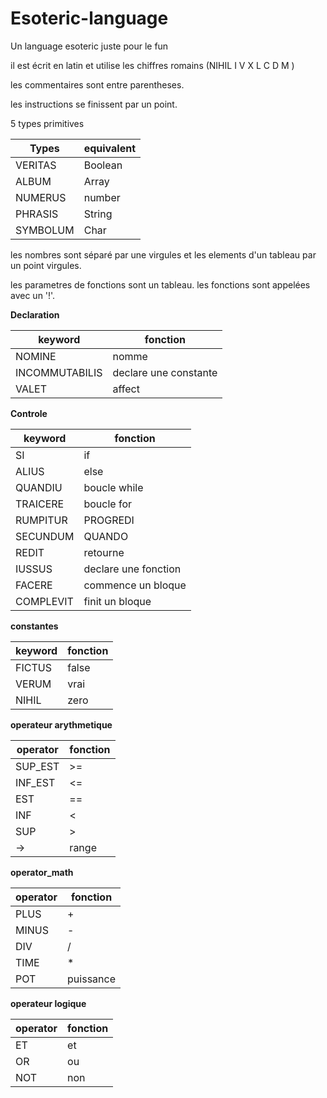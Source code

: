 # Esoteric-language
Un language esoteric juste pour le fun

il est écrit en latin et utilise les chiffres romains
(NIHIL I V X L C D M )

les commentaires sont entre parentheses.

les instructions se finissent par un point.

5 types primitives

| Types    | equivalent |
| -------- | ---------- |
| VERITAS  | Boolean
| ALBUM    | Array
| NUMERUS  | number
| PHRASIS  | String
| SYMBOLUM | Char

les nombres sont séparé par une virgules et les elements d'un tableau par un point virgules.

les parametres de fonctions sont un tableau.
les fonctions sont appelées avec un '!'.

**Declaration**

| keyword  | fonction |
| -------- | -------  |
| NOMINE	     | nomme
| INCOMMUTABILIS | declare une constante
| VALET 		 | affect

**Controle**

| keyword   | fonction |
| --------  | -------  |
| SI        | if
| ALIUS     | else
| QUANDIU   | boucle while 
| TRAICERE  | boucle for
| RUMPITUR  | PROGREDI
| SECUNDUM  | QUANDO
| REDIT     | retourne
| IUSSUS    | declare une fonction
| FACERE    | commence un bloque
| COMPLEVIT | finit un bloque

**constantes**

| keyword   | fonction |
| --------  | -------  |
| FICTUS | false
| VERUM  | vrai
| NIHIL  | zero

**operateur arythmetique**

| operator  | fonction |
| --------  | -------  |
| SUP_EST   | >=
| INF_EST   | <=
| EST 		| ==
| INF 		| <
| SUP 		| >
| ->		| range

**operator_math**

| operator  | fonction |
| --------  | -------  |
| PLUS  | +
| MINUS | -
| DIV   | /
| TIME  | *
| POT   | puissance

**operateur logique**

| operator  | fonction |
| --------  | -------  |
| ET  | et 
| OR  | ou
| NOT | non